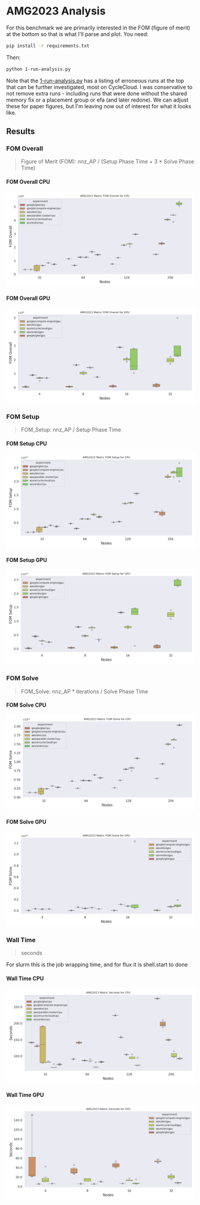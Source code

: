 # AMG2023 Analysis

For this benchmark we are primarily interested in the FOM (figure of merit) at the bottom so that is what I'll parse and plot. You need:

```bash
pip install -r requirements.txt
```

Then:

```bash
python 1-run-analysis.py
```

Note that the [1-run-analysis.py](1-run-analysis.py) has a listing of erroneous runs at the top that can be further investigated, most on CycleCloud. I was conservative to not remove extra runs - including runs that were done without the shared memory fix or a placement group or efa (and later redone). We can adjust these for paper figures, but I'm leaving now out of interest for what it looks like.

## Results

### FOM Overall

> Figure of Merit (FOM): nnz_AP / (Setup Phase Time + 3 * Solve Phase Time)

#### FOM Overall CPU

![data/img/amg2023-fom_overall-cpu.png](data/img/amg2023-fom_overall-cpu.png)

#### FOM Overall GPU

![data/img/amg2023-fom_overall-gpu.png](data/img/amg2023-fom_overall-gpu.png)

### FOM Setup

> FOM_Setup: nnz_AP / Setup Phase Time

#### FOM Setup CPU

![data/img/amg2023-fom_setup-cpu.png](data/img/amg2023-fom_setup-cpu.png)

#### FOM Setup GPU

![data/img/amg2023-fom_setup-gpu.png](data/img/amg2023-fom_setup-gpu.png)

### FOM Solve

> FOM_Solve: nnz_AP * iterations / Solve Phase Time

#### FOM Solve CPU

![data/img/amg2023-fom_solve-cpu.png](data/img/amg2023-fom_solve-cpu.png)

#### FOM Solve GPU

![data/img/amg2023-fom_solve-gpu.png](data/img/amg2023-fom_solve-gpu.png)

### Wall Time

> seconds

For slurm this is the job wrapping time, and for flux it is shell.start to done

#### Wall Time CPU

![data/img/amg2023-seconds-cpu.png](data/img/amg2023-seconds-cpu.png)

#### Wall Time GPU

![data/img/amg2023-seconds-gpu.png](data/img/amg2023-seconds-gpu.png)

